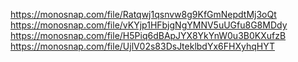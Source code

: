 https://monosnap.com/file/Ratqwj1qsnvw8g9KfGmNepdtMj3oQt
https://monosnap.com/file/vKYjp1HFbjgNgYMNV5uUGfu8G8MDdy
https://monosnap.com/file/H5Piq6dBApJYX8YkYnW0u3B0KXufzB
https://monosnap.com/file/UjlV02s83DsJteklbdYx6FHXyhqHYT
